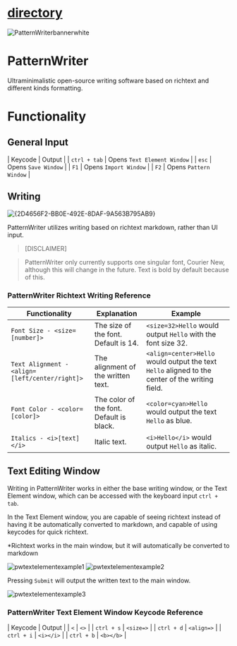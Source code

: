 # [directory](https://nobodyteam.com)

![PatternWriterbannerwhite](https://github.com/user-attachments/assets/75775dc5-8499-4bd5-b3c5-b3c4e3120931)

# PatternWriter
Ultraminimalistic open-source writing software based on richtext and different kinds formatting.

# Functionality

## General Input

| Keycode | Output |
| `ctrl + tab` | Opens `Text Element Window` |
| `esc` | Opens `Save Window` |
| `F1` | Opens `Import Window` |
| `F2` | Opens `Pattern Window` |

## Writing

![{2D4656F2-BB0E-492E-8DAF-9A563B795AB9}](https://github.com/user-attachments/assets/d5fa8f73-1cbd-4fc0-9c9e-de3ab5a9d670)

PatternWriter utilizes writing based on richtext markdown, rather than UI input.

> [DISCLAIMER]

> PatternWriter only currently supports one singular font, Courier New, although this will change in the future. Text is bold by default because of this.

### PatternWriter Richtext Writing Reference

| Functionality | Explanation | Example |
| --- | --- | --- |
| `Font Size - <size=[number]>` | The size of the font. Default is 14. | `<size=32>Hello` would output `Hello` with the font size 32. |
| `Text Alignment - <align=[left/center/right]>` | The alignment of the written text. | `<align=center>Hello` would output the text `Hello` aligned to the center of the writing field. |
| `Font Color - <color=[color]>` | The color of the font. Default is black. | `<color=cyan>Hello` would output the text `Hello` as blue.  |
| `Italics - <i>[text]</i>` | Italic text. | `<i>Hello</i>` would output `Hello` as italic. |

## Text Editing Window

Writing in PatternWriter works in either the base writing window, or the Text Element window, which can be accessed with the keyboard input `ctrl + tab`.

In the Text Element window, you are capable of seeing richtext instead of having it be automatically converted to markdown, and capable of using keycodes for quick richtext.

*Richtext works in the main window, but it will automatically be converted to markdown

![pwtextelementexample1](https://github.com/user-attachments/assets/479bb546-4bc0-4587-a8e2-98086452a8a0) ![pwtextelementexample2](https://github.com/user-attachments/assets/d17796e7-6b3d-4a2e-9019-d659dd82657a)

Pressing `Submit` will output the written text to the main window.

![pwtextelementexample3](https://github.com/user-attachments/assets/65978a2b-7980-49d8-b630-4e859a7e27a0)


### PatternWriter Text Element Window Keycode Reference

| Keycode | Output |
| `<` | `<>` |
| `ctrl + s` | `<size=>` |
| `ctrl + d` | `<align=>` |
| `ctrl + i` | `<i></i>` |
| `ctrl + b` | `<b></b>` |
